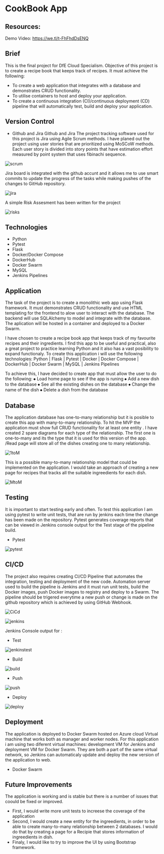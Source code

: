 # CookBook App
## Resources:
Demo Video: https://we.tl/t-FhFhdDsENQ

## Brief
This is the final project for DfE Cloud Specialism. Objective of this project is to create a recipe book that keeps track of recipes. It must achieve the following:
* To create a web application that integrates with a database and demonstrates CRUD functionality.
* To utilise containers to host and deploy your application.
* To create a continuous integration (CI)/continuous deployment (CD) pipeline that will automatically test, build and deploy your application.

## Version Control
* Github and Jira
Github and Jira The project tracking software used for this project is Jira using Agile Scrum methods. I have planed out the project using user stories that are prioritized using MoSCoW methods. Each user story is divided into story points that have estimation effort measured by point system that uses fibinachi sequence. 

![scrum][scrum]

Jira board is integrated with the github accunt and it allows me to use smart commits to update the progress of the tasks while making pushes of the changes to GitHub repository.

![jira][jira]

A simple Risk Assesment has been written for the project

![risks][risks]

## Technologies
* Python
* Pytest
* Flask
* Docker/Docker Compose
* DockerHub
* Docker Swarm
* MySQL
* Jenkins Pipelines

## Application
The task of the project is to create a monolithic web app using Flask framework. It must demonstrates CRUD functionality and use HTML templating for the frontend to alow user to interact with the database. The backend will use SQLAlchemy to model and integrate with the database. The aplication will be hosted in a container and deployed to a Docker Swarm. 

I have chosen to create a recipe book app that keeps track of my favourite recipes and their  ingredients. I find this app to be useful and practical, also a great project to practice learning Python and it also has a vast posibility to expand functionaly.
To create this application i will use the following technologies:
Python  | Flask | Pytest | Docker | Docker Compose | DockerHub | Docker Swarm | MySQL | Jenkins Pipelines

To achieve this, I have decided to create app that must allow the user to do the following:
⦁	Load home page to see if the app is runing
⦁	Add a new dish to the database
⦁	See all the existing dishes on the database
⦁	Change the name of the dish
⦁	Delete a dish from the database
## Database
The application database has one-to-many relationship but it is posible to create this app with many-to-many relationship. To hit the MVP the application must show full CRUD functionality for at least one entity . I have created 2 spare diagrams for each type of the relationship. The first one is one-to-many and its the type that it is used for this version of the app. /Read page will store all of the dishes creating one to many relationship.

![1toM][1toM]

This is a possible many-to-many relationship model that could be implemented on the application. I would take an approach of creating a new page for recipes that tracks all the suitable ingreedients for each dish. 

![MtoM]

## Testing
It is important to start testing early and often. To test this application I am using pytest to write unit tests, that are run by jenkins each time the change has been made on the repository. Pytest generates coverage reports that can be viewed in Jenkins console output for the Test stage of the pipeline build.
* Pytest

![pytest][pytest]

## CI/CD
The project also requires  creating CI/CD Pipeline that automates the integration, testing and deployment of the new code. Automation server used to build the pipeline is Jenkins and it must run unit tests, build the Docker images, push Docker images to registry and deploy to a Swarm. The pipeline should be trigered everytime a new push or change is made on the github repository which is achieved by using GitHub Webhook.

![CiCd][CiCd]
 
![jenkins][jenkins]

Jenkins Console output for :
* Test

![jenkinstest][jenkinstest]

* Build

![build][build]

* Push

![push][push]

* Deploy

![deploy][deploy]

## Deployment
The application is deployed to Docker Swarm hosted on Azure cloud Virtual machine that works both as manager and worker nodes. For this application i am using two diferent virtual machines: development VM for Jenkins and deployment VM for Docker Swarm. They are both a part of the same virtual network, so Jenkins can automaticaly update and deploy the new version of the application to web.
* Docker Swarm
## Future Improvements
The application is working and is stable but there is a number of issues that coould be fixed or improved. 
* First, I would write more unit tests to increese the coverage of the application
* Second, I would create a new entity for the ingreedients, in order to be able to create many-to-many relationship between 2 databases. I would do that by creating a page for a Recipie that stores information of ingreedients in dish. 
* Finaly, I would like to try to improve the UI by using Bootstrap framework.


[scrum]: https://i.imgur.com/lYeBP4T.jpg
[jira]: https://i.imgur.com/4A0a26W.jpg
[risks]: https://i.imgur.com/IvHWDoP.png
[1toM]: https://i.imgur.com/XNnNVwW.jpg
[MtoM]: https://i.imgur.com/2s68QtU.jpg
[CiCd]: https://i.imgur.com/Ux9JegF.jpg
[pytest]: https://i.imgur.com/RULIu1S.jpg
[jenkins]: https://i.imgur.com/tRNwHYh.jpg
[jenkinstest]: https://i.imgur.com/zyVqZlN.jpg
[build]: https://i.imgur.com/ihU4jT0.jpg
[push]: https://i.imgur.com/3DAHooD.jpg
[deploy]: https://i.imgur.com/V0j3Kn5.jpg
